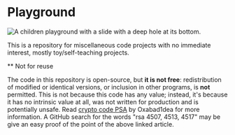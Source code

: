 # Playground

![A children playground with a slide with a deep hole at its bottom.](https://i.imgur.com/ibblORi.jpg) 

This is a repository for miscellaneous code projects with no immediate
interest, mostly toy/self-teaching projects.

** Not for reuse

The code in this repository is open-source, but **it is not free**:
redistribution of modified or identical versions, or inclusion in
other programs, is **not** permitted. This is not because this code
has any value; instead, it's because it has no intrinsic value at all,
was not written for production and is potentially unsafe. Read
[crypto code PSA](https://phpmanualmasterpieces.tumblr.com/post/132881102960/crypto-toys-psa)
by Oxabad1dea for more information. A GitHub search for the words "rsa
4507, 4513, 4517" may be give an easy proof of the point of the above
linked article.
